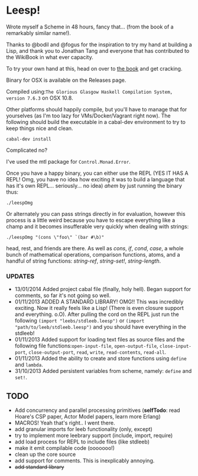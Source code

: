 Leesp!
=====

Wrote myself a Scheme in 48 hours, fancy that... (from the book of a remarkably similar name!).

Thanks to @bodil and @fogus for the inspiration to try my hand at building a Lisp, and thank you to Jonathan Tang and everyone that has contributed to the WikiBook in what ever capacity.

To try your own hand at this, head on over to [the book](https://en.wikibooks.org/wiki/Write_Yourself_a_Scheme_in_48_Hours) and get cracking.

Binary for OSX is available on the Releases page.

Compiled using:```The Glorious Glasgow Haskell Compilation System, version 7.6.3``` on OSX 10.8.

Other platforms should happily compile, but you'll have to manage that for yourselves (as I'm too lazy for VMs/Docker/Vagrant right now). The following should build the executable in a cabal-dev environment to try to keep things nice and clean.

```
cabal-dev install
```
Complicated no?

I've used the mtl package for ```Control.Monad.Error```.

Once you have a happy binary, you can either use the REPL (YES IT HAS A REPL! Omg, you have no idea how exciting it was to build a language that has it's own REPL... seriously... no idea) *ahem* by just running the binary thus:

```
./leespOmg
```

Or alternately you can pass strings directly in for evaluation, however this process is a little weird because you have to escape everything like a champ and it becomes insufferable very quickly when dealing with strings:

```
./leespOmg "(cons \"foo\" `(bar #\b)"
```

head, rest, and friends are there. As well as _cons_, _if_, _cond_, _case_, a whole bunch of mathematical operations, comparison functions, atoms, and a handful of string functions: _string-ref_, _string-set!_, _string-length_.

### UPDATES

- 13/01/2014 Added project cabal file (finally, holy hell). Began support for comments, so far it's not going so well.
- 01/11/2013 ADDED A STANDARD LIBRARY! OMG!! This was incredibly exciting. Now it really feels like a Lisp! (There is even closure support and everything. o.O). After pulling the cord on the REPL just run the following ```(import "leebs/stdleeb.leesp")``` or ```(import "path/to/leeb/stdleeb.leesp")``` and you should have everything in the stdleeb!
- 01/11/2013 Added support for loading text files as source files and the following file functions:```open-input-file```, ```open-output-file```, ```close-input-port```, ```close-output-port```, ```read```, ```write```, ```read-contents```, ```read-all```.
- 01/11/2013 Added the ability to create and store functions using ```define``` and ```lambda```.
- 31/10/2013 Added persistent variables from scheme, namely: ```define``` and ```set!```.

## TODO

* Add concurrency and parallel processing primitives (__selfTodo__: read Hoare's CSP paper, Actor Model papers, learn more Erlang)
* MACROS! Yeah that's right.. I went there.
* add granular imports for leeb functionality (only, except)
* try to implement more leebrary support (include, import, require)
* add load process for REPL to include files (like stdleeb)
* make it emit compilable code (ooooooo!)
* clean up the core source
* add support for comments. This is inexplicably annoying.
* ~~add standard library~~
